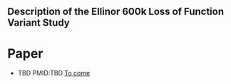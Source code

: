 ## Description of the Ellinor 600k Loss of Function Variant Study

# Paper
- TBD 
PMID:TBD [To come](https://broadinstitute.org)
